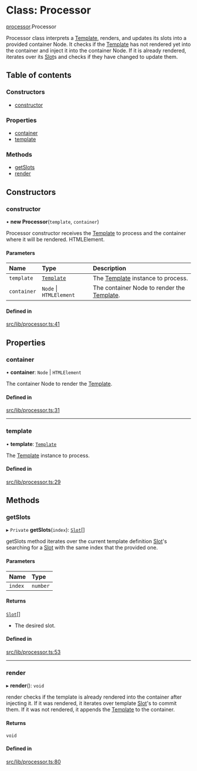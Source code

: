# Class: Processor

[processor](../modules/processor.md).Processor

Processor class interprets a [Template](template.Template.md), renders, and updates its slots
into a provided container Node. It checks if the [Template](template.Template.md) has
not rendered yet into the container and inject it into the container
Node. If it is already rendered, iterates over its [Slot](slot.Slot.md)s and
checks if they have changed to update them.

## Table of contents

### Constructors

- [constructor](processor.Processor.md#constructor)

### Properties

- [container](processor.Processor.md#container)
- [template](processor.Processor.md#template)

### Methods

- [getSlots](processor.Processor.md#getslots)
- [render](processor.Processor.md#render)

## Constructors

### constructor

• **new Processor**(`template`, `container`)

Processor constructor receives the [Template](template.Template.md) to process and the
container where it will be rendered.
HTMLElement.

#### Parameters

| Name | Type | Description |
| :------ | :------ | :------ |
| `template` | [`Template`](template.Template.md) | The [Template](template.Template.md) instance to process. |
| `container` | `Node` \| `HTMLElement` | The container Node to render the [Template](template.Template.md). |

#### Defined in

[src/lib/processor.ts:41](https://github.com/elementumjs/template/blob/7413e6a/src/lib/processor.ts#L41)

## Properties

### container

• **container**: `Node` \| `HTMLElement`

The container Node to render the [Template](template.Template.md).

#### Defined in

[src/lib/processor.ts:31](https://github.com/elementumjs/template/blob/7413e6a/src/lib/processor.ts#L31)

___

### template

• **template**: [`Template`](template.Template.md)

The [Template](template.Template.md) instance to process.

#### Defined in

[src/lib/processor.ts:29](https://github.com/elementumjs/template/blob/7413e6a/src/lib/processor.ts#L29)

## Methods

### getSlots

▸ `Private` **getSlots**(`index`): [`Slot`](slot.Slot.md)[]

getSlots method iterates over the current template definition
[Slot](slot.Slot.md)'s searching for a [Slot](slot.Slot.md) with the same index that the
provided one.

#### Parameters

| Name | Type |
| :------ | :------ |
| `index` | `number` |

#### Returns

[`Slot`](slot.Slot.md)[]

- The desired slot.

#### Defined in

[src/lib/processor.ts:53](https://github.com/elementumjs/template/blob/7413e6a/src/lib/processor.ts#L53)

___

### render

▸ **render**(): `void`

render checks if the template is already rendered into the container
after injecting it. If it was rendered, it iterates over template
[Slot](slot.Slot.md)'s to commit them. If it was not rendered, it appends
the [Template](template.Template.md) to the container.

#### Returns

`void`

#### Defined in

[src/lib/processor.ts:80](https://github.com/elementumjs/template/blob/7413e6a/src/lib/processor.ts#L80)
